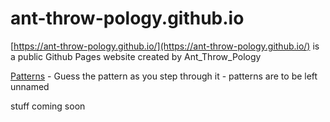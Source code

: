 # ant-throw-pology.github.io

[https://ant-throw-pology.github.io/](https://ant-throw-pology.github.io/) is a public Github Pages website created by Ant_Throw_Pology

[Patterns](https://ant-throw-pology.github.io/patterns/index.html) - Guess the pattern as you step through it - patterns are to be left unnamed

stuff coming soon
